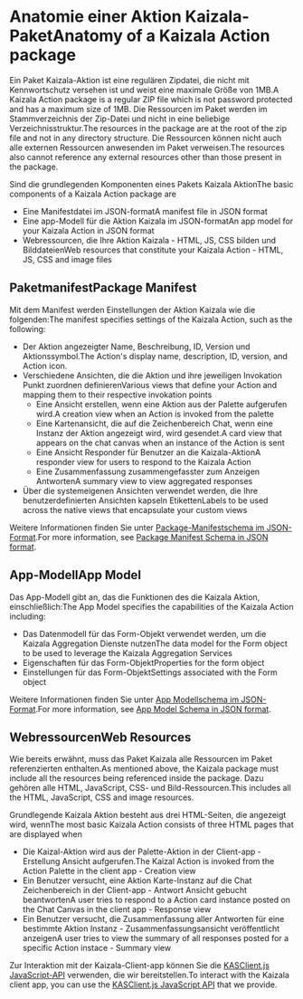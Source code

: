 # <a name="anatomy-of-a-kaizala-action-package"></a><span data-ttu-id="1ca19-101">Anatomie einer Aktion Kaizala-Paket</span><span class="sxs-lookup"><span data-stu-id="1ca19-101">Anatomy of a Kaizala Action package</span></span>

<span data-ttu-id="1ca19-102">Ein Paket Kaizala-Aktion ist eine regulären Zipdatei, die nicht mit Kennwortschutz versehen ist und weist eine maximale Größe von 1MB.</span><span class="sxs-lookup"><span data-stu-id="1ca19-102">A Kaizala Action package is a regular ZIP file which is not password protected and has a maximum size of 1MB.</span></span> <span data-ttu-id="1ca19-103">Die Ressourcen im Paket werden im Stammverzeichnis der Zip-Datei und nicht in eine beliebige Verzeichnisstruktur.</span><span class="sxs-lookup"><span data-stu-id="1ca19-103">The resources in the package are at the root of the zip file and not in any directory structure.</span></span> <span data-ttu-id="1ca19-104">Die Ressourcen können nicht auch alle externen Ressourcen anwesenden im Paket verweisen.</span><span class="sxs-lookup"><span data-stu-id="1ca19-104">The resources also cannot reference any external resources other than those present in the package.</span></span>

<span data-ttu-id="1ca19-105">Sind die grundlegenden Komponenten eines Pakets Kaizala Aktion</span><span class="sxs-lookup"><span data-stu-id="1ca19-105">The basic components of a Kaizala Action package are</span></span> 
*   <span data-ttu-id="1ca19-106">Eine Manifestdatei im JSON-format</span><span class="sxs-lookup"><span data-stu-id="1ca19-106">A manifest file in JSON format</span></span>
*   <span data-ttu-id="1ca19-107">Eine app-Modell für die Aktion Kaizala im JSON-format</span><span class="sxs-lookup"><span data-stu-id="1ca19-107">An app model for your Kaizala Action in JSON format</span></span>
*   <span data-ttu-id="1ca19-108">Webressourcen, die Ihre Aktion Kaizala - HTML, JS, CSS bilden und Bilddateien</span><span class="sxs-lookup"><span data-stu-id="1ca19-108">Web resources that constitute your Kaizala Action - HTML, JS, CSS and image files</span></span>

## <a name="package-manifest"></a><span data-ttu-id="1ca19-109">Paketmanifest</span><span class="sxs-lookup"><span data-stu-id="1ca19-109">Package Manifest</span></span>

<span data-ttu-id="1ca19-110">Mit dem Manifest werden Einstellungen der Aktion Kaizala wie die folgenden:</span><span class="sxs-lookup"><span data-stu-id="1ca19-110">The manifest specifies settings of the Kaizala Action, such as the following:</span></span>
*   <span data-ttu-id="1ca19-111">Der Aktion angezeigter Name, Beschreibung, ID, Version und Aktionssymbol.</span><span class="sxs-lookup"><span data-stu-id="1ca19-111">The Action's display name, description, ID, version, and Action icon.</span></span>
*   <span data-ttu-id="1ca19-112">Verschiedene Ansichten, die die Aktion und ihre jeweiligen Invokation Punkt zuordnen definieren</span><span class="sxs-lookup"><span data-stu-id="1ca19-112">Various views that define your Action and mapping them to their respective invokation points</span></span>
    * <span data-ttu-id="1ca19-113">Eine Ansicht erstellen, wenn eine Aktion aus der Palette aufgerufen wird.</span><span class="sxs-lookup"><span data-stu-id="1ca19-113">A creation view when an Action is invoked from the palette</span></span>
    * <span data-ttu-id="1ca19-114">Eine Kartenansicht, die auf die Zeichenbereich Chat, wenn eine Instanz der Aktion angezeigt wird, wird gesendet.</span><span class="sxs-lookup"><span data-stu-id="1ca19-114">A card view that appears on the chat canvas when an instance of the Action is sent</span></span>
    * <span data-ttu-id="1ca19-115">Eine Ansicht Responder für Benutzer an die Kaizala-Aktion</span><span class="sxs-lookup"><span data-stu-id="1ca19-115">A responder view for users to respond to the Kaizala Action</span></span>
    * <span data-ttu-id="1ca19-116">Eine Zusammenfassung zusammengefasster zum Anzeigen Antworten</span><span class="sxs-lookup"><span data-stu-id="1ca19-116">A summary view to view aggregated responses</span></span>
*   <span data-ttu-id="1ca19-117">Über die systemeigenen Ansichten verwendet werden, die Ihre benutzerdefinierten Ansichten kapseln Etiketten</span><span class="sxs-lookup"><span data-stu-id="1ca19-117">Labels to be used across the native views that encapsulate your custom views</span></span>

<span data-ttu-id="1ca19-118">Weitere Informationen finden Sie unter [Package-Manifestschema im JSON-Format](package_manifest_schema.md).</span><span class="sxs-lookup"><span data-stu-id="1ca19-118">For more information, see [Package Manifest Schema in JSON format](package_manifest_schema.md).</span></span>

## <a name="app-model"></a><span data-ttu-id="1ca19-119">App-Modell</span><span class="sxs-lookup"><span data-stu-id="1ca19-119">App Model</span></span>

<span data-ttu-id="1ca19-120">Das App-Modell gibt an, das die Funktionen des die Kaizala Aktion, einschließlich:</span><span class="sxs-lookup"><span data-stu-id="1ca19-120">The App Model specifies the capabilities of the Kaizala Action including:</span></span>
*   <span data-ttu-id="1ca19-121">Das Datenmodell für das Form-Objekt verwendet werden, um die Kaizala Aggregation Dienste nutzen</span><span class="sxs-lookup"><span data-stu-id="1ca19-121">The data model for the Form object to be used to leverage the Kaizala Aggregation Services</span></span>
*   <span data-ttu-id="1ca19-122">Eigenschaften für das Form-Objekt</span><span class="sxs-lookup"><span data-stu-id="1ca19-122">Properties for the form object</span></span>
*   <span data-ttu-id="1ca19-123">Einstellungen für das Form-Objekt</span><span class="sxs-lookup"><span data-stu-id="1ca19-123">Settings associated with the Form object</span></span>

<span data-ttu-id="1ca19-124">Weitere Informationen finden Sie unter [App Modellschema im JSON-Format](appModel_schema.md).</span><span class="sxs-lookup"><span data-stu-id="1ca19-124">For more information, see [App Model Schema in JSON format](appModel_schema.md).</span></span>

## <a name="web-resources"></a><span data-ttu-id="1ca19-125">Webressourcen</span><span class="sxs-lookup"><span data-stu-id="1ca19-125">Web Resources</span></span>

<span data-ttu-id="1ca19-126">Wie bereits erwähnt, muss das Paket Kaizala alle Ressourcen im Paket referenzierten enthalten.</span><span class="sxs-lookup"><span data-stu-id="1ca19-126">As mentioned above, the Kaizala package must include all the resources being referenced inside the package.</span></span> <span data-ttu-id="1ca19-127">Dazu gehören alle HTML, JavaScript, CSS- und Bild-Ressourcen.</span><span class="sxs-lookup"><span data-stu-id="1ca19-127">This includes all the HTML, JavaScript, CSS and image resources.</span></span>

<span data-ttu-id="1ca19-128">Grundlegende Kaizala Aktion besteht aus drei HTML-Seiten, die angezeigt wird, wenn</span><span class="sxs-lookup"><span data-stu-id="1ca19-128">The most basic Kaizala Action consists of three HTML pages that are displayed when</span></span>
*   <span data-ttu-id="1ca19-129">Die Kaizal-Aktion wird aus der Palette-Aktion in der Client-app - Erstellung Ansicht aufgerufen.</span><span class="sxs-lookup"><span data-stu-id="1ca19-129">The Kaizal Action is invoked from the Action Palette in the client app - Creation view</span></span>
*   <span data-ttu-id="1ca19-130">Ein Benutzer versucht, eine Aktion Karte-Instanz auf die Chat Zeichenbereich in der Client-app - Antwort Ansicht gebucht beantworten</span><span class="sxs-lookup"><span data-stu-id="1ca19-130">A user tries to respond to a Action card instance posted on the Chat Canvas in the client app - Response view</span></span>
*   <span data-ttu-id="1ca19-131">Ein Benutzer versucht, die Zusammenfassung aller Antworten für eine bestimmte Aktion Instanz - Zusammenfassungsansicht veröffentlicht anzeigen</span><span class="sxs-lookup"><span data-stu-id="1ca19-131">A user tries to view the summary of all responses posted for a specific Action instace - Summary view</span></span>

<span data-ttu-id="1ca19-132">Zur Interaktion mit der Kaizala-Client-app können Sie die [KASClient.js JavaScript-API](KASClient/README.md) verwenden, die wir bereitstellen.</span><span class="sxs-lookup"><span data-stu-id="1ca19-132">To interact with the Kaizala client app, you can use the [KASClient.js JavaScript API](KASClient/README.md) that we provide.</span></span>


